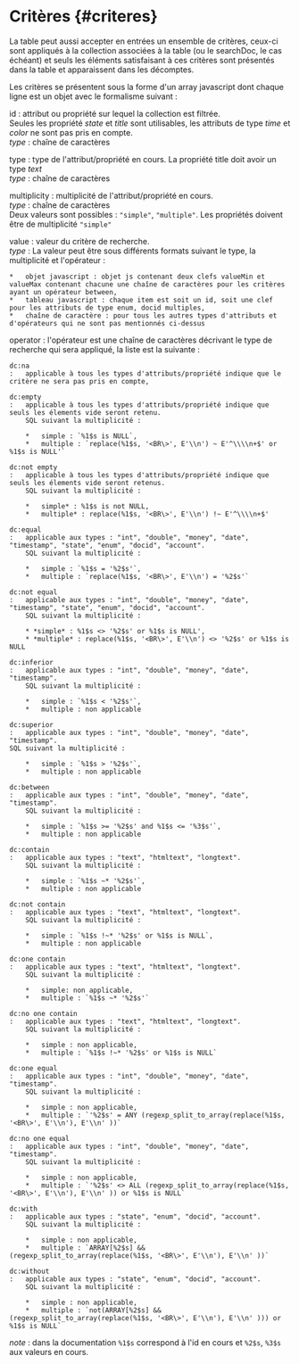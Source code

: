 # Critères {#criteres}

La table peut aussi accepter en entrées un ensemble de critères, ceux-ci sont appliqués à la collection associées à la table (ou le searchDoc, le cas échéant) et seuls les éléments satisfaisant à ces critères sont présentés dans la table et apparaissent dans les décomptes.

Les critères se présentent sous la forme d'un array javascript dont chaque ligne est un objet avec le formalisme suivant :

id
:   attribut ou propriété sur lequel la collection est filtrée.  
    Seules les propriété *state* et *title* sont utilisables, les attributs de type *time* et *color* ne sont pas pris en compte.  
    *type* : chaîne de caractères

type
:   type de l'attribut/propriété en cours.
    La propriété title doit avoir un type *text*  
    *type* : chaîne de caractères

multiplicity
:   multiplicité de l'attribut/propriété en cours.  
    *type* : chaîne de caractères  
    Deux valeurs sont possibles : `"simple"`, `"multiple"`. Les propriétés doivent être de multiplicité `"simple"`

value
:   valeur du critère de recherche.  
    *type* : La valeur peut être sous différents formats suivant le type, la multiplicité et l'opérateur :
    
    *   objet javascript : objet js contenant deux clefs valueMin et valueMax contenant chacune une chaîne de caractères pour les critères ayant un opérateur between,
    *   tableau javascript : chaque item est soit un id, soit une clef pour les attributs de type enum, docid multiples, 
    *   chaîne de caractère : pour tous les autres types d'attributs et d'opérateurs qui ne sont pas mentionnés ci-dessus

operator
:   l'opérateur est une chaîne de caractères décrivant le type de recherche qui sera appliqué, la liste est la suivante :
    
    dc:na
    :   applicable à tous les types d'attributs/propriété indique que le critère ne sera pas pris en compte,
    
    dc:empty
    :   applicable à tous les types d'attributs/propriété indique que seuls les élements vide seront retenu.  
        SQL suivant la multiplicité :
        
        *   simple : `%1$s is NULL`,
        *   multiple : `replace(%1$s, '<BR\>', E'\\n') ~ E'^\\\\n+$' or %1$s is NULL'`
    
    dc:not empty 
    :   applicable à tous les types d'attributs/propriété indique que seuls les élements vide seront retenus.  
        SQL suivant la multiplicité :
        
        *   simple* : %1$s is not NULL,
        *   multiple* : replace(%1$s, '<BR\>', E'\\n') !~ E'^\\\\n+$'
    
    dc:equal
    :   applicable aux types : "int", "double", "money", "date", "timestamp", "state", "enum", "docid", "account".  
        SQL suivant la multiplicité :
        
        *   simple : `%1$s = '%2$s'`,
        *   multiple : `replace(%1$s, '<BR\>', E'\\n') = '%2$s'`
    
    dc:not equal
    :   applicable aux types : "int", "double", "money", "date", "timestamp", "state", "enum", "docid", "account".  
        SQL suivant la multiplicité :
        
        * *simple* : %1$s <> '%2$s' or %1$s is NULL',
        * *multiple* : replace(%1$s, '<BR\>', E'\\n') <> '%2$s' or %1$s is NULL
    
    dc:inferior
    :   applicable aux types : "int", "double", "money", "date", "timestamp".  
        SQL suivant la multiplicité :
        
        *   simple : `%1$s < '%2$s'`,
        *   multiple : non applicable
    
    dc:superior
    :   applicable aux types : "int", "double", "money", "date", "timestamp".  
    SQL suivant la multiplicité :
        
        *   simple : `%1$s > '%2$s'`,
        *   multiple : non applicable
    
    dc:between
    :   applicable aux types : "int", "double", "money", "date", "timestamp".  
        SQL suivant la multiplicité :
        
        *   simple : `%1$s >= '%2$s' and %1$s <= '%3$s'`,
        *   multiple : non applicable
    
    dc:contain
    :   applicable aux types : "text", "htmltext", "longtext".  
        SQL suivant la multiplicité :
        
        *   simple : `%1$s ~* '%2$s'`,
        *   multiple : non applicable
    
    dc:not contain
    :   applicable aux types : "text", "htmltext", "longtext".  
        SQL suivant la multiplicité :
        
        *   simple : `%1$s !~* '%2$s' or %1$s is NULL`,
        *   multiple : non applicable
    
    dc:one contain
    :   applicable aux types : "text", "htmltext", "longtext".  
        SQL suivant la multiplicité :
        
        *   simple: non applicable,
        *   multiple : `%1$s ~* '%2$s'`
    
    dc:no one contain
    :   applicable aux types : "text", "htmltext", "longtext".  
        SQL suivant la multiplicité :
        
        *   simple : non applicable,
        *   multiple : `%1$s !~* '%2$s' or %1$s is NULL`
    
    dc:one equal
    :   applicable aux types : "int", "double", "money", "date", "timestamp".  
        SQL suivant la multiplicité :
        
        *   simple : non applicable,
        *   multiple : `'%2$s' = ANY (regexp_split_to_array(replace(%1$s, '<BR\>', E'\\n'), E'\\n' ))`
        
    dc:no one equal
    :   applicable aux types : "int", "double", "money", "date", "timestamp".  
        SQL suivant la multiplicité :
        
        *   simple : non applicable,
        *   multiple : `'%2$s' <> ALL (regexp_split_to_array(replace(%1$s, '<BR\>', E'\\n'), E'\\n' )) or %1$s is NULL`
    
    dc:with
    :   applicable aux types : "state", "enum", "docid", "account".  
        SQL suivant la multiplicité :
        
        *   simple : non applicable,
        *   multiple : `ARRAY[%2$s] && (regexp_split_to_array(replace(%1$s, '<BR\>', E'\\n'), E'\\n' ))`
    
    dc:without
    :   applicable aux types : "state", "enum", "docid", "account".  
        SQL suivant la multiplicité :
        
        *   simple : non applicable,
        *   multiple : `not(ARRAY[%2$s] && (regexp_split_to_array(replace(%1$s, '<BR\>', E'\\n'), E'\\n' ))) or %1$s is NULL`

*note* : dans la documentation `%1$s` correspond à l'id en cours et `%2$s`, `%3$s` aux valeurs en cours.

